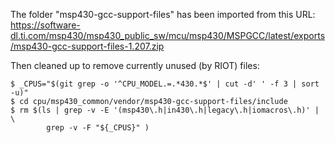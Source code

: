The folder "msp430-gcc-support-files" has been imported from this URL:
https://software-dl.ti.com/msp430/msp430_public_sw/mcu/msp430/MSPGCC/latest/exports/msp430-gcc-support-files-1.207.zip

Then cleaned up to remove currently unused (by RIOT) files:

    $ _CPUS="$(git grep -o '^CPU_MODEL.=.*430.*$' | cut -d' ' -f 3 | sort -u)"
    $ cd cpu/msp430_common/vendor/msp430-gcc-support-files/include
    $ rm $(ls | grep -v -E '(msp430\.h|in430\.h|legacy\.h|iomacros\.h)' | \
            grep -v -F "${_CPUS}" )
